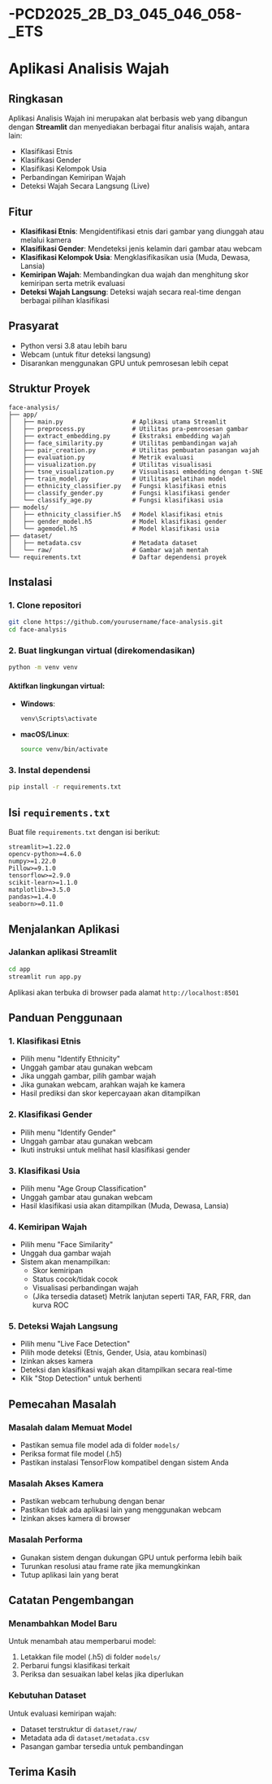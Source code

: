 # -PCD2025_2B_D3_045_046_058-_ETS
# Aplikasi Analisis Wajah

## Ringkasan
Aplikasi Analisis Wajah ini merupakan alat berbasis web yang dibangun dengan **Streamlit** dan menyediakan berbagai fitur analisis wajah, antara lain:
- Klasifikasi Etnis
- Klasifikasi Gender
- Klasifikasi Kelompok Usia
- Perbandingan Kemiripan Wajah
- Deteksi Wajah Secara Langsung (Live)

## Fitur
- **Klasifikasi Etnis**: Mengidentifikasi etnis dari gambar yang diunggah atau melalui kamera
- **Klasifikasi Gender**: Mendeteksi jenis kelamin dari gambar atau webcam
- **Klasifikasi Kelompok Usia**: Mengklasifikasikan usia (Muda, Dewasa, Lansia)
- **Kemiripan Wajah**: Membandingkan dua wajah dan menghitung skor kemiripan serta metrik evaluasi
- **Deteksi Wajah Langsung**: Deteksi wajah secara real-time dengan berbagai pilihan klasifikasi

## Prasyarat
- Python versi 3.8 atau lebih baru
- Webcam (untuk fitur deteksi langsung)
- Disarankan menggunakan GPU untuk pemrosesan lebih cepat

## Struktur Proyek
```
face-analysis/
├── app/
│   ├── main.py                   # Aplikasi utama Streamlit
│   ├── preprocess.py             # Utilitas pra-pemrosesan gambar
│   ├── extract_embedding.py      # Ekstraksi embedding wajah
│   ├── face_similarity.py        # Utilitas pembandingan wajah
│   ├── pair_creation.py          # Utilitas pembuatan pasangan wajah
│   ├── evaluation.py             # Metrik evaluasi
│   ├── visualization.py          # Utilitas visualisasi
│   ├── tsne_visualization.py     # Visualisasi embedding dengan t-SNE
│   ├── train_model.py            # Utilitas pelatihan model
│   ├── ethnicity_classifier.py   # Fungsi klasifikasi etnis
│   ├── classify_gender.py        # Fungsi klasifikasi gender
│   └── classify_age.py           # Fungsi klasifikasi usia
├── models/
│   ├── ethnicity_classifier.h5   # Model klasifikasi etnis
│   ├── gender_model.h5           # Model klasifikasi gender
│   └── agemodel.h5               # Model klasifikasi usia
├── dataset/
│   ├── metadata.csv              # Metadata dataset
│   └── raw/                      # Gambar wajah mentah
└── requirements.txt              # Daftar dependensi proyek
```

## Instalasi
### 1. Clone repositori
```bash
git clone https://github.com/yourusername/face-analysis.git
cd face-analysis
```

### 2. Buat lingkungan virtual (direkomendasikan)
```bash
python -m venv venv
```

#### Aktifkan lingkungan virtual:
- **Windows**:
  ```bash
  venv\Scripts\activate
  ```
- **macOS/Linux**:
  ```bash
  source venv/bin/activate
  ```

### 3. Instal dependensi
```bash
pip install -r requirements.txt
```

## Isi `requirements.txt`
Buat file `requirements.txt` dengan isi berikut:

```
streamlit>=1.22.0
opencv-python>=4.6.0
numpy>=1.22.0
Pillow>=9.1.0
tensorflow>=2.9.0
scikit-learn>=1.1.0
matplotlib>=3.5.0
pandas>=1.4.0
seaborn>=0.11.0
```

## Menjalankan Aplikasi

### Jalankan aplikasi Streamlit
```bash
cd app
streamlit run app.py
```

Aplikasi akan terbuka di browser pada alamat `http://localhost:8501`

## Panduan Penggunaan
### 1. Klasifikasi Etnis
- Pilih menu "Identify Ethnicity"
- Unggah gambar atau gunakan webcam
- Jika unggah gambar, pilih gambar wajah
- Jika gunakan webcam, arahkan wajah ke kamera
- Hasil prediksi dan skor kepercayaan akan ditampilkan

### 2. Klasifikasi Gender
- Pilih menu "Identify Gender"
- Unggah gambar atau gunakan webcam
- Ikuti instruksi untuk melihat hasil klasifikasi gender

### 3. Klasifikasi Usia
- Pilih menu "Age Group Classification"
- Unggah gambar atau gunakan webcam
- Hasil klasifikasi usia akan ditampilkan (Muda, Dewasa, Lansia)

### 4. Kemiripan Wajah
- Pilih menu "Face Similarity"
- Unggah dua gambar wajah
- Sistem akan menampilkan:
  - Skor kemiripan
  - Status cocok/tidak cocok
  - Visualisasi perbandingan wajah
  - (Jika tersedia dataset) Metrik lanjutan seperti TAR, FAR, FRR, dan kurva ROC

### 5. Deteksi Wajah Langsung
- Pilih menu "Live Face Detection"
- Pilih mode deteksi (Etnis, Gender, Usia, atau kombinasi)
- Izinkan akses kamera
- Deteksi dan klasifikasi wajah akan ditampilkan secara real-time
- Klik "Stop Detection" untuk berhenti

## Pemecahan Masalah
### Masalah dalam Memuat Model
- Pastikan semua file model ada di folder `models/`
- Periksa format file model (.h5)
- Pastikan instalasi TensorFlow kompatibel dengan sistem Anda

### Masalah Akses Kamera
- Pastikan webcam terhubung dengan benar
- Pastikan tidak ada aplikasi lain yang menggunakan webcam
- Izinkan akses kamera di browser

### Masalah Performa
- Gunakan sistem dengan dukungan GPU untuk performa lebih baik
- Turunkan resolusi atau frame rate jika memungkinkan
- Tutup aplikasi lain yang berat

## Catatan Pengembangan
### Menambahkan Model Baru
Untuk menambah atau memperbarui model:
1. Letakkan file model (.h5) di folder `models/`
2. Perbarui fungsi klasifikasi terkait
3. Periksa dan sesuaikan label kelas jika diperlukan

### Kebutuhan Dataset
Untuk evaluasi kemiripan wajah:
- Dataset terstruktur di `dataset/raw/`
- Metadata ada di `dataset/metadata.csv`
- Pasangan gambar tersedia untuk pembandingan


## Terima Kasih
